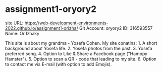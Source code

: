 # assignment1-oryory2



site URL: https://web-development-environments-2022.github.io/assignment1-orizha/
Git Account: oryory2
ID: 316593557
Name: Or Izhaky

This site is about my grandma - Yosefa Cohen.
My site conatins:
	1. A short background about Yosefa life.
	2. Yosefa photos from the past.
	3. Yosefa preferred song.
	4. Option to Like & Share a Facebook page ("Hamppy Hamster").
	5. Option to scan a QR - code that leading to my site.
	6. Option to contact me via E-mail (with option to add Emojis).
